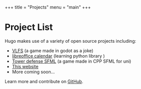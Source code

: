 +++
title = "Projects"
menu = "main"
+++

# Project List


Hugo makes use of a variety of open source projects including:

* [VLFS](https://github.com/jurando1/vfls) (a game made in godot as a joke)
* [libreoffice calendar](https://github.com/ShinpuU/libreoffice_calendar) (learning python library )
* [Tower defense SFML](https://github.com/ShinpuU/TowerDefense) (a game made in CPP SFML for uni)
* [This website](https://github.com/ShinpuU/shinpumain_hugo)
* More coming soon...


Learn more and contribute on [GitHub](https://github.com/ShinpuU).
